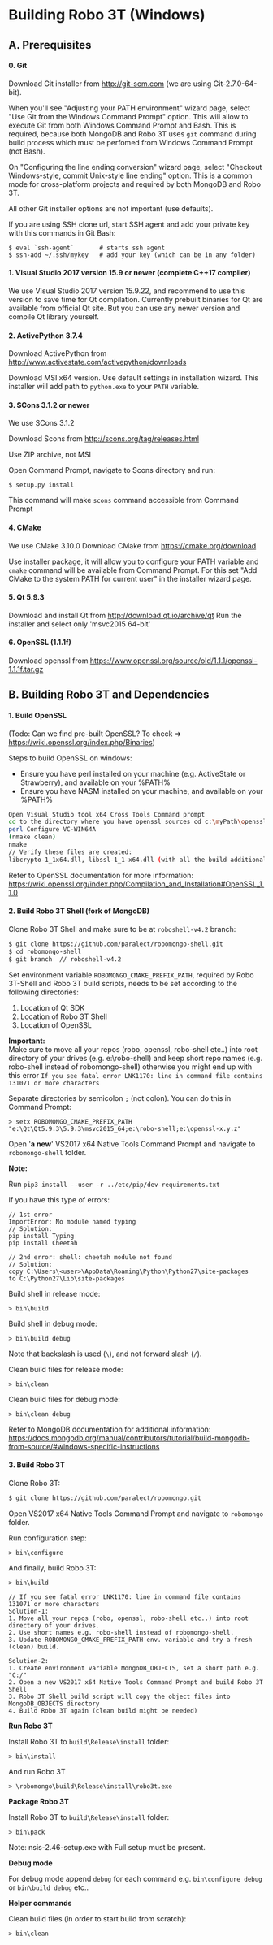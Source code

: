 Building Robo 3T (Windows)
==============================

A. Prerequisites
-------------

#### 0. Git

 Download Git installer from http://git-scm.com (we are using Git-2.7.0-64-bit).
  
 When you'll see "Adjusting your PATH environment" wizard page, select
 "Use Git from the Windows Command Prompt" option. This will allow to 
 execute Git from both Windows Command Prompt and Bash. This is required,
 because both MongoDB and Robo 3T uses `git` command during build process
 which must be perfomed from Windows Command Prompt (not Bash).
 
 On "Configuring the line ending conversion" wizard page, select "Checkout
 Windows-style, commit Unix-style line ending" option. This is a common mode
 for cross-platform projects and required by both MongoDB and Robo 3T.
  
 All other Git installer options are not important (use defaults).
 
 If you are using SSH clone url, start SSH agent and add your private key
 with this commands in Git Bash:
 
    $ eval `ssh-agent`       # starts ssh agent
    $ ssh-add ~/.ssh/mykey   # add your key (which can be in any folder)
  
#### 1. Visual Studio 2017 version 15.9 or newer (complete C++17 compiler)

 We use Visual Studio 2017 version 15.9.22, and recommend to use this version to save
 time for Qt compilation. Currently prebuilt binaries for Qt are available 
 from official Qt site. But you can use any newer version and compile Qt library
 yourself.

#### 2. ActivePython 3.7.4
   
 Download ActivePython from http://www.activestate.com/activepython/downloads
   
 Download MSI x64 version. Use default settings in installation wizard. 
 This installer will add path to `python.exe` to your `PATH` variable.

#### 3. SCons 3.1.2 or newer

We use SCons 3.1.2

 Download Scons from http://scons.org/tag/releases.html
   
 Use ZIP archive, not MSI
   
 Open Command Prompt, navigate to Scons directory and run:
   
    $ setup.py install
    
 This command will make `scons` command accessible from Command Prompt

#### 4. CMake 
We use CMake 3.10.0
 Download CMake from https://cmake.org/download
 
 Use installer package, it will allow you to configure your PATH variable and `cmake`
 command will be available from Command Prompt. For this set "Add CMake to the system
 PATH for current user" in the installer wizard page. 
   
#### 5. Qt 5.9.3

 Download and install Qt from http://download.qt.io/archive/qt 
 Run the installer and select only 'msvc2015 64-bit'

#### 6. OpenSSL (1.1.1f)
Download openssl from https://www.openssl.org/source/old/1.1.1/openssl-1.1.1f.tar.gz  

B. Building Robo 3T and Dependencies
-------------  

#### 1. Build OpenSSL

(Todo: Can we find pre-built OpenSSL? To check => https://wiki.openssl.org/index.php/Binaries)

Steps to build OpenSSL on windows:  
- Ensure you have perl installed on your machine (e.g. ActiveState or Strawberry), and available on your %PATH%  
- Ensure you have NASM installed on your machine, and available on your %PATH%  

```sh
Open Visual Studio tool x64 Cross Tools Command prompt
cd to the directory where you have openssl sources cd c:\myPath\openssl
perl Configure VC-WIN64A
(nmake clean)
nmake
// Verify these files are created: 
libcrypto-1_1x64.dll, libssl-1_1-x64.dll (with all the build additionals such as .pdb .lik or static .lib)
```  

Refer to OpenSSL documentation for more information:  
https://wiki.openssl.org/index.php/Compilation_and_Installation#OpenSSL_1.1.0  

#### 2. Build Robo 3T Shell (fork of MongoDB)

Clone Robo 3T Shell and make sure to be at `roboshell-v4.2` branch:

  ```sh
  $ git clone https://github.com/paralect/robomongo-shell.git
  $ cd robomongo-shell
  $ git branch  // roboshell-v4.2
  ```

Set environment variable `ROBOMONGO_CMAKE_PREFIX_PATH`, required by Robo 3T-Shell and Robo 3T build scripts, needs to be set according to the following directories:

1. Location of Qt SDK
2. Location of Robo 3T Shell
3. Location of OpenSSL

**Important:**   
Make sure to move all your repos (robo, openssl, robo-shell etc..) into root directory of your drives (e.g. e:\robo-shell) and keep short repo names (e.g. robo-shell instead of robomongo-shell) otherwise you might end up with this error `If you see fatal error LNK1170: line in command file contains 131071 or more characters`

Separate directories by semicolon `;` (not colon). You can do this in Command Prompt:

    > setx ROBOMONGO_CMAKE_PREFIX_PATH "e:\Qt\Qt5.9.3\5.9.3\msvc2015_64;e:\robo-shell;e:\openssl-x.y.z"  

Open '**a new**' VS2017 x64 Native Tools Command Prompt and navigate to `robomongo-shell` folder.


**Note:**  

Run 
`pip3 install --user -r ../etc/pip/dev-requirements.txt`  

If you have this type of errors:  

```
// 1st error
ImportError: No module named typing
// Solution: 
pip install Typing
pip install Cheetah

// 2nd error: shell: cheetah module not found
// Solution: 
copy C:\Users\<user>\AppData\Roaming\Python\Python27\site-packages
to C:\Python27\Lib\site-packages 

```

Build shell in release mode:

    > bin\build
    
Build shell in debug mode:

    > bin\build debug 
    
Note that backslash is used (`\`), and not forward slash (`/`).

Clean build files for release mode:

    > bin\clean

Clean build files for debug mode:

    > bin\clean debug

Refer to MongoDB documentation for additional information:
https://docs.mongodb.org/manual/contributors/tutorial/build-mongodb-from-source/#windows-specific-instructions


#### 3. Build Robo 3T   

Clone Robo 3T:

  ```sh
  $ git clone https://github.com/paralect/robomongo.git
  ```
  
Open VS2017 x64 Native Tools Command Prompt and navigate to `robomongo` folder.
 
Run configuration step:
    
    > bin\configure 
    
And finally, build Robo 3T:
    
    > bin\build 

```
// If you see fatal error LNK1170: line in command file contains 131071 or more characters
Solution-1: 
1. Move all your repos (robo, openssl, robo-shell etc..) into root directory of your drives.
2. Use short names e.g. robo-shell instead of robomongo-shell.
3. Update ROBOMONGO_CMAKE_PREFIX_PATH env. variable and try a fresh (clean) build.

Solution-2: 
1. Create environment variable MongoDB_OBJECTS, set a short path e.g. "C:/"
2. Open a new VS2017 x64 Native Tools Command Prompt and build Robo 3T Shell 
3. Robo 3T Shell build script will copy the object files into MongoDB_OBJECTS directory
4. Build Robo 3T again (clean build might be needed)
```

**Run Robo 3T**

Install Robo 3T to `build\Release\install` folder:

    > bin\install
   
And run Robo 3T

    > \robomongo\build\Release\install\robo3t.exe

**Package Robo 3T**

Install Robo 3T to `build\Release\install` folder:

    > bin\pack

Note: nsis-2.46-setup.exe with Full setup must be present.


**Debug mode**

For debug mode append `debug` for each command
e.g. `bin\configure debug` or  `bin\build debug` etc..

**Helper commands**

Clean build files (in order to start build from scratch):

    > bin\clean
    

   
